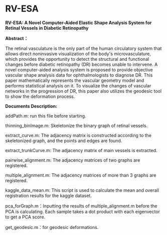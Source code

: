 # RV-ESA
**RV-ESA: A Novel Computer-Aided Elastic Shape Analysis System for Retinal Vessels in Diabetic Retinopathy**


**Abstract：**

The retinal vasculature is the only part of the human circulatory system that allows direct noninvasive visualization of the body's microvasculature, which provides the opportunity to detect the structural and functional changes before diabetic retinopathy (DR) becomes unable to intervene. A novel computer-aided analysis system is proposed to provide objective vascular shape analysis data for ophthalmologists to diagnose DR. This paper mathematically represents the vascular geometry model and performs statistical analysis on it. To visualize the changes of vascular networks in the progression of DR, this paper also utilizes the geodesic tool to show the deformation process. 


**Documents Description:**

addPath.m: run this file before starting.

thinning_binImage.m: Skeletonize the binary graph of retinal vessels.

extract_curve.m: The adjacency matrix is constructed according to the skeletonized graph, and the points and edges are found.  

extract_trunkCurve.m: The adjacency matrix of main vessels is extracted.

pairwise_alignment.m: The adjacency matrices of two graphs are registered.

multiple_alignment.m:  The adjacency matrices of more than 3 graphs are registered.

kaggle_data_mean.m: This script is used to calculate the mean and overall registration results for the kaggle dataset.

pca_forGraph.m：Inputting the results of multiple_alignment.m before the PCA is calculating. Each sample takes a dot product with each eigenvector to get a PCA score.

get_geodesic.m：for geodesic deformations.

